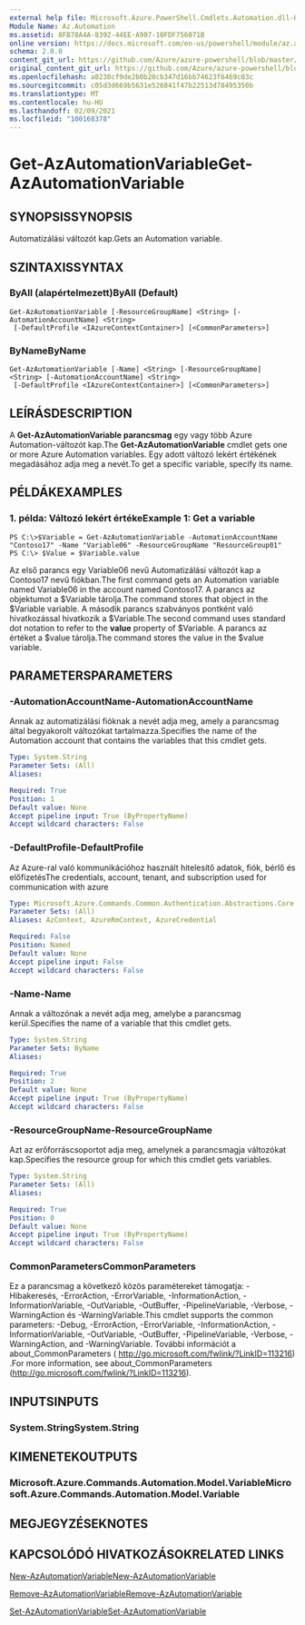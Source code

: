 ```yaml
---
external help file: Microsoft.Azure.PowerShell.Cmdlets.Automation.dll-Help.xml
Module Name: Az.Automation
ms.assetid: 8FB78A4A-8392-44EE-A907-10FDF756071B
online version: https://docs.microsoft.com/en-us/powershell/module/az.automation/get-azautomationvariable
schema: 2.0.0
content_git_url: https://github.com/Azure/azure-powershell/blob/master/src/Automation/Automation/help/Get-AzAutomationVariable.md
original_content_git_url: https://github.com/Azure/azure-powershell/blob/master/src/Automation/Automation/help/Get-AzAutomationVariable.md
ms.openlocfilehash: a8238cf9de2b0b20cb347d16bb74623f6469c03c
ms.sourcegitcommit: c05d3d669b5631e526841f47b22513d78495350b
ms.translationtype: MT
ms.contentlocale: hu-HU
ms.lasthandoff: 02/09/2021
ms.locfileid: "100168378"
---
```

# <span data-ttu-id="61a8f-101">Get-AzAutomationVariable</span><span class="sxs-lookup"><span data-stu-id="61a8f-101">Get-AzAutomationVariable</span></span>

## <span data-ttu-id="61a8f-102">SYNOPSIS</span><span class="sxs-lookup"><span data-stu-id="61a8f-102">SYNOPSIS</span></span>
<span data-ttu-id="61a8f-103">Automatizálási változót kap.</span><span class="sxs-lookup"><span data-stu-id="61a8f-103">Gets an Automation variable.</span></span>

## <span data-ttu-id="61a8f-104">SZINTAXIS</span><span class="sxs-lookup"><span data-stu-id="61a8f-104">SYNTAX</span></span>

### <span data-ttu-id="61a8f-105">ByAll (alapértelmezett)</span><span class="sxs-lookup"><span data-stu-id="61a8f-105">ByAll (Default)</span></span>
```
Get-AzAutomationVariable [-ResourceGroupName] <String> [-AutomationAccountName] <String>
 [-DefaultProfile <IAzureContextContainer>] [<CommonParameters>]
```

### <span data-ttu-id="61a8f-106">ByName</span><span class="sxs-lookup"><span data-stu-id="61a8f-106">ByName</span></span>
```
Get-AzAutomationVariable [-Name] <String> [-ResourceGroupName] <String> [-AutomationAccountName] <String>
 [-DefaultProfile <IAzureContextContainer>] [<CommonParameters>]
```

## <span data-ttu-id="61a8f-107">LEÍRÁS</span><span class="sxs-lookup"><span data-stu-id="61a8f-107">DESCRIPTION</span></span>
<span data-ttu-id="61a8f-108">A **Get-AzAutomationVariable parancsmag** egy vagy több Azure Automation-változót kap.</span><span class="sxs-lookup"><span data-stu-id="61a8f-108">The **Get-AzAutomationVariable** cmdlet gets one or more Azure Automation variables.</span></span>
<span data-ttu-id="61a8f-109">Egy adott változó lekért értékének megadásához adja meg a nevét.</span><span class="sxs-lookup"><span data-stu-id="61a8f-109">To get a specific variable, specify its name.</span></span>

## <span data-ttu-id="61a8f-110">PÉLDÁK</span><span class="sxs-lookup"><span data-stu-id="61a8f-110">EXAMPLES</span></span>

### <span data-ttu-id="61a8f-111">1. példa: Változó lekért értéke</span><span class="sxs-lookup"><span data-stu-id="61a8f-111">Example 1: Get a variable</span></span>
```
PS C:\>$Variable = Get-AzAutomationVariable -AutomationAccountName "Contoso17" -Name "Variable06" -ResourceGroupName "ResourceGroup01"
PS C:\> $Value = $Variable.value
```

<span data-ttu-id="61a8f-112">Az első parancs egy Variable06 nevű Automatizálási változót kap a Contoso17 nevű fiókban.</span><span class="sxs-lookup"><span data-stu-id="61a8f-112">The first command gets an Automation variable named Variable06 in the account named Contoso17.</span></span>
<span data-ttu-id="61a8f-113">A parancs az objektumot a $Variable tárolja.</span><span class="sxs-lookup"><span data-stu-id="61a8f-113">The command stores that object in the $Variable variable.</span></span>
<span data-ttu-id="61a8f-114">A második parancs szabványos pontként való  hivatkozással hivatkozik a $Variable.</span><span class="sxs-lookup"><span data-stu-id="61a8f-114">The second command uses standard dot notation to refer to the **value** property of $Variable.</span></span>
<span data-ttu-id="61a8f-115">A parancs az értéket a $value tárolja.</span><span class="sxs-lookup"><span data-stu-id="61a8f-115">The command stores the value in the $value variable.</span></span>

## <span data-ttu-id="61a8f-116">PARAMETERS</span><span class="sxs-lookup"><span data-stu-id="61a8f-116">PARAMETERS</span></span>

### <span data-ttu-id="61a8f-117">-AutomationAccountName</span><span class="sxs-lookup"><span data-stu-id="61a8f-117">-AutomationAccountName</span></span>
<span data-ttu-id="61a8f-118">Annak az automatizálási fióknak a nevét adja meg, amely a parancsmag által begyakorolt változókat tartalmazza.</span><span class="sxs-lookup"><span data-stu-id="61a8f-118">Specifies the name of the Automation account that contains the variables that this cmdlet gets.</span></span>

```yaml
Type: System.String
Parameter Sets: (All)
Aliases:

Required: True
Position: 1
Default value: None
Accept pipeline input: True (ByPropertyName)
Accept wildcard characters: False
```

### <span data-ttu-id="61a8f-119">-DefaultProfile</span><span class="sxs-lookup"><span data-stu-id="61a8f-119">-DefaultProfile</span></span>
<span data-ttu-id="61a8f-120">Az Azure-ral való kommunikációhoz használt hitelesítő adatok, fiók, bérlő és előfizetés</span><span class="sxs-lookup"><span data-stu-id="61a8f-120">The credentials, account, tenant, and subscription used for communication with azure</span></span>

```yaml
Type: Microsoft.Azure.Commands.Common.Authentication.Abstractions.Core.IAzureContextContainer
Parameter Sets: (All)
Aliases: AzContext, AzureRmContext, AzureCredential

Required: False
Position: Named
Default value: None
Accept pipeline input: False
Accept wildcard characters: False
```

### <span data-ttu-id="61a8f-121">-Name</span><span class="sxs-lookup"><span data-stu-id="61a8f-121">-Name</span></span>
<span data-ttu-id="61a8f-122">Annak a változónak a nevét adja meg, amelybe a parancsmag kerül.</span><span class="sxs-lookup"><span data-stu-id="61a8f-122">Specifies the name of a variable that this cmdlet gets.</span></span>

```yaml
Type: System.String
Parameter Sets: ByName
Aliases:

Required: True
Position: 2
Default value: None
Accept pipeline input: True (ByPropertyName)
Accept wildcard characters: False
```

### <span data-ttu-id="61a8f-123">-ResourceGroupName</span><span class="sxs-lookup"><span data-stu-id="61a8f-123">-ResourceGroupName</span></span>
<span data-ttu-id="61a8f-124">Azt az erőforráscsoportot adja meg, amelynek a parancsmagja változókat kap.</span><span class="sxs-lookup"><span data-stu-id="61a8f-124">Specifies the resource group for which this cmdlet gets variables.</span></span>

```yaml
Type: System.String
Parameter Sets: (All)
Aliases:

Required: True
Position: 0
Default value: None
Accept pipeline input: True (ByPropertyName)
Accept wildcard characters: False
```

### <span data-ttu-id="61a8f-125">CommonParameters</span><span class="sxs-lookup"><span data-stu-id="61a8f-125">CommonParameters</span></span>
<span data-ttu-id="61a8f-126">Ez a parancsmag a következő közös paramétereket támogatja: -Hibakeresés, -ErrorAction, -ErrorVariable, -InformationAction, -InformationVariable, -OutVariable, -OutBuffer, -PipelineVariable, -Verbose, -WarningAction és -WarningVariable.</span><span class="sxs-lookup"><span data-stu-id="61a8f-126">This cmdlet supports the common parameters: -Debug, -ErrorAction, -ErrorVariable, -InformationAction, -InformationVariable, -OutVariable, -OutBuffer, -PipelineVariable, -Verbose, -WarningAction, and -WarningVariable.</span></span> <span data-ttu-id="61a8f-127">További információt a about_CommonParameters ( http://go.microsoft.com/fwlink/?LinkID=113216) .</span><span class="sxs-lookup"><span data-stu-id="61a8f-127">For more information, see about_CommonParameters (http://go.microsoft.com/fwlink/?LinkID=113216).</span></span>

## <span data-ttu-id="61a8f-128">INPUTS</span><span class="sxs-lookup"><span data-stu-id="61a8f-128">INPUTS</span></span>

### <span data-ttu-id="61a8f-129">System.String</span><span class="sxs-lookup"><span data-stu-id="61a8f-129">System.String</span></span>

## <span data-ttu-id="61a8f-130">KIMENETEK</span><span class="sxs-lookup"><span data-stu-id="61a8f-130">OUTPUTS</span></span>

### <span data-ttu-id="61a8f-131">Microsoft.Azure.Commands.Automation.Model.Variable</span><span class="sxs-lookup"><span data-stu-id="61a8f-131">Microsoft.Azure.Commands.Automation.Model.Variable</span></span>

## <span data-ttu-id="61a8f-132">MEGJEGYZÉSEK</span><span class="sxs-lookup"><span data-stu-id="61a8f-132">NOTES</span></span>

## <span data-ttu-id="61a8f-133">KAPCSOLÓDÓ HIVATKOZÁSOK</span><span class="sxs-lookup"><span data-stu-id="61a8f-133">RELATED LINKS</span></span>

[<span data-ttu-id="61a8f-134">New-AzAutomationVariable</span><span class="sxs-lookup"><span data-stu-id="61a8f-134">New-AzAutomationVariable</span></span>](./New-AzAutomationVariable.md)

[<span data-ttu-id="61a8f-135">Remove-AzAutomationVariable</span><span class="sxs-lookup"><span data-stu-id="61a8f-135">Remove-AzAutomationVariable</span></span>](./Remove-AzAutomationVariable.md)

[<span data-ttu-id="61a8f-136">Set-AzAutomationVariable</span><span class="sxs-lookup"><span data-stu-id="61a8f-136">Set-AzAutomationVariable</span></span>](./Set-AzAutomationVariable.md)


